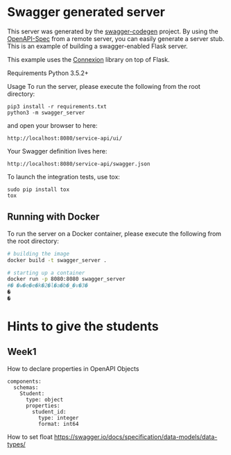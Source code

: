 # Swagger generated server

This server was generated by the [swagger-codegen](https://github.com/swagger-api/swagger-codegen) project. By using the
[OpenAPI-Spec](https://github.com/swagger-api/swagger-core/wiki) from a remote server, you can easily generate a server stub.  This
is an example of building a swagger-enabled Flask server.

This example uses the [Connexion](https://github.com/zalando/connexion) library on top of Flask.

Requirements
Python 3.5.2+

Usage
To run the server, please execute the following from the root directory:

```
pip3 install -r requirements.txt
python3 -m swagger_server
```

and open your browser to here:

```
http://localhost:8080/service-api/ui/
```

Your Swagger definition lives here:

```
http://localhost:8080/service-api/swagger.json
```

To launch the integration tests, use tox:
```
sudo pip install tox
tox
```

## Running with Docker

To run the server on a Docker container, please execute the following from the root directory:

```bash
# building the image
docker build -t swagger_server .

# starting up a container
docker run -p 8080:8080 swagger_server
#� �w�e�e�k�2�l�a�b�_�v�3�
�
�
```
# Hints to give the students

## Week1
How to declare properties in OpenAPI Objects
```
components:
  schemas:
    Student:
      type: object
      properties:
        student_id:
          type: integer
          format: int64
```
How to set float
https://swagger.io/docs/specification/data-models/data-types/
